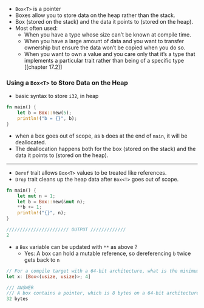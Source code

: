 - `Box<T>` is a pointer
- Boxes allow you to store data on the heap rather than the stack.
- Box (stored on the stack) and the data it points to (stored on the heap).
- Most often used:
	-   When you have a type whose size can’t be known at compile time.
	-   When you have a large amount of data and you want to transfer ownership but ensure the data won’t be copied when you do so.
	-   When you want to own a value and you care only that it’s a type that implements a particular trait rather than being of a specific type [[chapter 17.2]]

### Using a `Box<T>` to Store Data on the Heap
- basic syntax to store `i32`, in heap
```rust
fn main() {
    let b = Box::new(5);
    println!("b = {}", b);
}
```
- when a box goes out of scope, as `b` does at the end of `main`, it will be deallocated. 
- The deallocation happens both for the box (stored on the stack) and the data it points to (stored on the heap).

-----
- `Deref` trait allows `Box<T>` values to be treated like references.
- `Drop` trait cleans up the heap data after `Box<T>` goes out of scope.

```rust
fn main() {
    let mut n = 1;
    let b = Box::new(&mut n);
    **b += 1;
    println!("{}", n);
}

/////////////////////// OUTPUT /////////////
2
```
- a `Box` variable can be updated with `**` as above ?
	- Yes: A box can hold a mutable reference, so dereferencing `b` twice gets back to `n`

```rust
// For a compile target with a 64-bit architecture, what is the minimum possible size in memory (in bytes) of `x` on the stack?
let x: [Box<(usize, usize)>; 4]

/// ANSWER
/// A box contains a pointer, which is 8 bytes on a 64-bit architecture. An array of 4 pointers is therefore at least 4 * 8 =
32 bytes
```